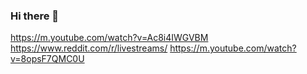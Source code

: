 ### Hi there 👋
https://m.youtube.com/watch?v=Ac8i4IWGVBM
https://www.reddit.com/r/livestreams/
https://m.youtube.com/watch?v=8opsF7QMC0U
<!--
**Kevin1230san/Kevin1230san** is a ✨ _special_ ✨ repository because its `README.md` (this file) appears on your GitHub profile.

Here are some ideas to get you started:

- 🔭 I’m currently working on ...
- 🌱 I’m currently learning ...
- 👯 I’m looking to collaborate on ...
- 🤔 I’m looking for help with ...
- 💬 Ask me about ...
- 📫 How to reach me: ...
- 😄 Pronouns: ...
- ⚡ Fun fact: ...
-->
